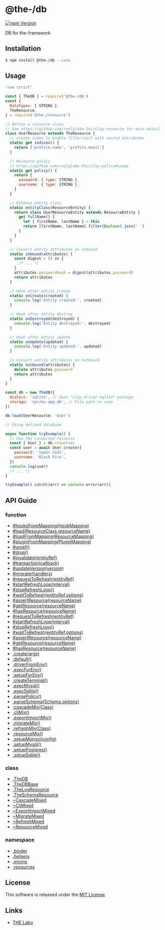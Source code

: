 @the-/db
==========

<!---
This file is generated by the-tmpl. Do not update manually.
--->

<!-- Badge Start -->
<a name="badges"></a>

[![npm Version][bd_npm_shield_url]][bd_npm_url]

[bd_repo_url]: https://github.com/the-labo/the
[bd_travis_url]: http://travis-ci.org/the-labo/the
[bd_travis_shield_url]: http://img.shields.io/travis/the-labo/the.svg?style=flat
[bd_travis_com_url]: http://travis-ci.com/the-labo/the
[bd_travis_com_shield_url]: https://api.travis-ci.com/the-labo/the.svg?token=
[bd_license_url]: https://github.com/the-labo/the/blob/master/LICENSE
[bd_npm_url]: http://www.npmjs.org/package/@the-/db
[bd_npm_shield_url]: http://img.shields.io/npm/v/@the-/db.svg?style=flat
[bd_standard_url]: http://standardjs.com/
[bd_standard_shield_url]: https://img.shields.io/badge/code%20style-standard-brightgreen.svg

<!-- Badge End -->


<!-- Description Start -->
<a name="description"></a>

DB for the-framework

<!-- Description End -->


<!-- Overview Start -->
<a name="overview"></a>



<!-- Overview End -->


<!-- Sections Start -->
<a name="sections"></a>

<!-- Section from "doc/readme/01.Installation.md.hbs" Start -->

<a name="section-doc-readme-01-installation-md"></a>

Installation
-----

```bash
$ npm install @the-/db --save
```


<!-- Section from "doc/readme/01.Installation.md.hbs" End -->

<!-- Section from "doc/readme/02.Usage.md.hbs" Start -->

<a name="section-doc-readme-02-usage-md"></a>

Usage
---------

```javascript
'use strict'

const { TheDB } = require('@the-/db')
const {
  DataTypes: { STRING },
  TheResource,
} = require('@the-/resource')

// Define a resource class
// See https://github.com/realglobe-Inc/clay-resource for more detail
class UserResource extends TheResource {
  // Create index to enable filter/sort with nested attributes
  static get indices() {
    return ['profile.name', 'profile.email']
  }

  // Resource policy
  // https://github.com/realglobe-Inc/clay-policy#usage
  static get policy() {
    return {
      password: { type: STRING },
      username: { type: STRING },
    }
  }

  // Enhance entity class
  static entityClass(ResourceEntity) {
    return class UserResourceEntity extends ResourceEntity {
      get fullName() {
        let { firstName, lastName } = this
        return [firstName, lastName].filter(Boolean).join(' ')
      }
    }
  }

  // Convert entity attributes on inbound
  static inbound(attributes) {
    const digest = () => {
      /* ... */
    }
    attributes.passwordHash = digest(attributes.password)
    return attributes
  }

  // Hook after entity create
  static onCreate(created) {
    console.log('Entity created:', created)
  }

  // Hook after entity destroy
  static onDestroyed(destroyed) {
    console.log('Entity destroyed:', destroyed)
  }

  // Hook after entity update
  static onUpdate(updated) {
    console.log('Entity updated:', updated)
  }

  // Convert entity attributes on outbound
  static outbound(attributes) {
    delete attributes.password
    return attributes
  }
}

const db = new TheDB({
  dialect: 'sqlite', // Uses "clay-driver-sqlite" package
  storage: 'var/my-app.db', // File path to save
})

db.load(UserResource, 'User')

// Using defined database

async function tryExample() {
  // Use the connected resource
  const { User } = db.resources
  const user = await User.create({
    password: 'Super Cool',
    username: 'Black Fire',
  })
  console.log(user)
  /* ... */
}

tryExample().catch((err) => console.error(err))

```


<!-- Section from "doc/readme/02.Usage.md.hbs" End -->


<!-- Sections Start -->

<a name="api"></a>

## API Guide

### function
- [#hooksFromMapping(HookMapping)](./doc/api/api.md#module_@the-/db.TheDB#hooksFromMapping)
- [#load(ResourceClass,resourceName)](./doc/api/api.md#module_@the-/db.TheDB#load)
- [#loadFromMapping(ResourceMapping)](./doc/api/api.md#module_@the-/db.TheDB#loadFromMapping)
- [#pluginFromMapping(PluginMapping)](./doc/api/api.md#module_@the-/db.TheDB#pluginFromMapping)
- [#unref()](./doc/api/api.md#module_@the-/db.TheDB#unref)
- [#drop()](./doc/api/api.md#module_@the-/db.TheDB#drop)
- [#invalidate(entityRef)](./doc/api/api.md#module_@the-/db.TheDB#invalidate)
- [#transaction(callback)](./doc/api/api.md#module_@the-/db.TheDB#transaction)
- [#updateVersion(version)](./doc/api/api.md#module_@the-/db.TheDB#updateVersion)
- [#migrate(handlers)](./doc/api/api.md#module_@the-/db~MigrateMixed#migrate)
- [#requestToRefresh(entityRef)](./doc/api/api.md#module_@the-/db.refreshMix~RefreshMixed#requestToRefresh)
- [#startRefreshLoop(interval)](./doc/api/api.md#module_@the-/db.refreshMix~RefreshMixed#startRefreshLoop)
- [#stopRefreshLoop()](./doc/api/api.md#module_@the-/db.refreshMix~RefreshMixed#stopRefreshLoop)
- [#waitToRefresh(entityRef,options)](./doc/api/api.md#module_@the-/db.refreshMix~RefreshMixed#waitToRefresh)
- [#assertResource(resourceName)](./doc/api/api.md#module_@the-/db.resourceMix~ResourceMixed#assertResource)
- [#getResource(resourceName)](./doc/api/api.md#module_@the-/db.resourceMix~ResourceMixed#getResource)
- [#hasResource(resourceName)](./doc/api/api.md#module_@the-/db.resourceMix~ResourceMixed#hasResource)
- [#requestToRefresh(entityRef)](./doc/api/api.md#module_@the-/db.TheDB#requestToRefresh)
- [#startRefreshLoop(interval)](./doc/api/api.md#module_@the-/db.TheDB#startRefreshLoop)
- [#stopRefreshLoop()](./doc/api/api.md#module_@the-/db.TheDB#stopRefreshLoop)
- [#waitToRefresh(entityRef,options)](./doc/api/api.md#module_@the-/db.TheDB#waitToRefresh)
- [#assertResource(resourceName)](./doc/api/api.md#module_@the-/db.TheDB#assertResource)
- [#getResource(resourceName)](./doc/api/api.md#module_@the-/db.TheDB#getResource)
- [#hasResource(resourceName)](./doc/api/api.md#module_@the-/db.TheDB#hasResource)
- [.create(args)](./doc/api/api.md#module_@the-/db.create)
- [.default()](./doc/api/api.md#module_@the-/db.default)
- [.driverFromEnv()](./doc/api/api.md#module_@the-/db.driverFromEnv)
- [.execForEnv()](./doc/api/api.md#module_@the-/db.execForEnv)
- [.setupForEnv()](./doc/api/api.md#module_@the-/db.setupForEnv)
- [.createTerminal()](./doc/api/api.md#module_@the-/db.helpers.createTerminal)
- [.execMysql()](./doc/api/api.md#module_@the-/db.helpers.execMysql)
- [.execSqlite()](./doc/api/api.md#module_@the-/db.helpers.execSqlite)
- [.parsePolicy()](./doc/api/api.md#execSqlite.parsePolicy)
- [.parseSchema(Schema,options)](./doc/api/api.md#module_@the-/db.helpers.parseSchema)
- [.cascadeMix(Class)](./doc/api/api.md#module_@the-/db.cascadeMix)
- [.cliMix()](./doc/api/api.md#module_@the-/db.cliMix)
- [.exportImportMix()](./doc/api/api.md#module_@the-/db.exportImportMix)
- [.migrateMix()](./doc/api/api.md#module_@the-/db.migrateMix)
- [.refreshMix(Class)](./doc/api/api.md#module_@the-/db.refreshMix)
- [.resourceMix()](./doc/api/api.md#module_@the-/db.resourceMix)
- [.setupMongo(config)](./doc/api/api.md#module_@the-/db.setup.setupMongo)
- [.setupMysql()](./doc/api/api.md#module_@the-/db.setup.setupMysql)
- [.setupPostgres()](./doc/api/api.md#module_@the-/db.setup.setupPostgres)
- [.setupSqlite()](./doc/api/api.md#module_@the-/db.setup.setupSqlite)
### class
- [.TheDB](./doc/api/api.md#module_@the-/db.TheDB)
- [.TheDBBase](./doc/api/api.md#module_@the-/db.TheDBBase)
- [.TheLogResource](./doc/api/api.md#module_@the-/db.TheLogResource)
- [.TheSchemaResource](./doc/api/api.md#module_@the-/db.TheSchemaResource)
- [~CascadeMixed](./doc/api/api.md#module_@the-/db.cascadeMix~CascadeMixed)
- [~CliMixed](./doc/api/api.md#module_@the-/db.cliMix~CliMixed)
- [~ExportImportMixed](./doc/api/api.md#module_@the-/db~ExportImportMixed)
- [~MigrateMixed](./doc/api/api.md#module_@the-/db~MigrateMixed)
- [~RefreshMixed](./doc/api/api.md#module_@the-/db.refreshMix~RefreshMixed)
- [~ResourceMixed](./doc/api/api.md#module_@the-/db.resourceMix~ResourceMixed)
### namespace
- [.binder](./doc/api/api.md#module_@the-/db.helpers.binder)
- [.helpers](./doc/api/api.md#module_@the-/db.helpers)
- [.mixins](./doc/api/api.md#module_@the-/db.mixins)
- [.resources](./doc/api/api.md#module_@the-/db.resources)

<!-- LICENSE Start -->
<a name="license"></a>

License
-------
This software is released under the [MIT License](https://github.com/the-labo/the/blob/master/LICENSE).

<!-- LICENSE End -->


<!-- Links Start -->
<a name="links"></a>

Links
------

+ [THE Labo][the_labo_url]

[the_labo_url]: https://github.com/the-labo

<!-- Links End -->
